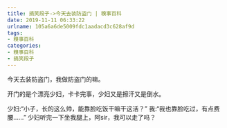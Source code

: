 ```yaml
---
title: 搞笑段子->今天去装防盗门 | 糗事百科
date: 2019-11-11 06:33:22
urlname: 105a6a6de5009fdc1aadacd3c628af9d
tags: 
- 糗事百科
categories:
- 糗事百科
- 搞笑段子
---
```

今天去装防盗门，我做防盗门的嘛。

开门的是个漂亮少妇，卡卡完事，少妇又是擦汗又是倒水。

少妇:“小子，长的这么帅，能靠脸吃饭干嘛干这活？” 我:“我也靠脸吃过，有点费腰……” 少妇听完一下坐我腿上，阿sir，我可以走了吗？


